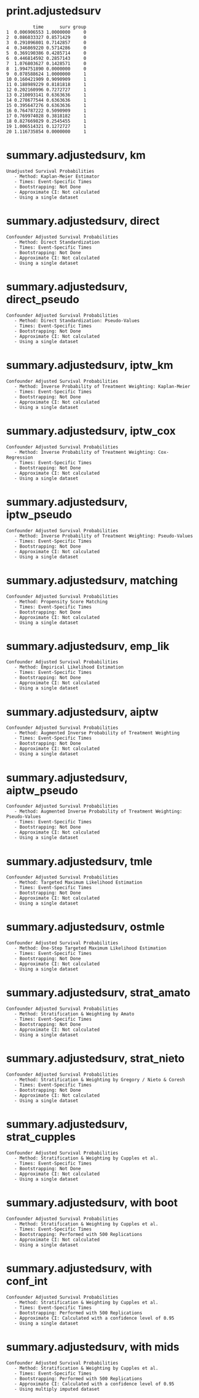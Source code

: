 # print.adjustedsurv

              time      surv group
    1  0.006906553 1.0000000     0
    2  0.086033327 0.8571429     0
    3  0.291096801 0.7142857     0
    4  0.346869220 0.5714286     0
    5  0.369190386 0.4285714     0
    6  0.446814592 0.2857143     0
    7  1.076803627 0.1428571     0
    8  1.994751890 0.0000000     0
    9  0.078588624 1.0000000     1
    10 0.160421909 0.9090909     1
    11 0.188989229 0.8181818     1
    12 0.202160996 0.7272727     1
    13 0.210093141 0.6363636     1
    14 0.278677544 0.6363636     1
    15 0.395647276 0.6363636     1
    16 0.764787222 0.5090909     1
    17 0.769974028 0.3818182     1
    18 0.827669829 0.2545455     1
    19 1.006514321 0.1272727     1
    20 1.116735854 0.0000000     1

# summary.adjustedsurv, km

    Unadjusted Survival Probabilities 
       - Method: Kaplan-Meier Estimator
       - Times: Event-Specific Times
       - Bootstrapping: Not Done
       - Approximate CI: Not calculated
       - Using a single dataset

# summary.adjustedsurv, direct

    Confounder Adjusted Survival Probabilities 
       - Method: Direct Standardization
       - Times: Event-Specific Times
       - Bootstrapping: Not Done
       - Approximate CI: Not calculated
       - Using a single dataset

# summary.adjustedsurv, direct_pseudo

    Confounder Adjusted Survival Probabilities 
       - Method: Direct Standardization: Pseudo-Values
       - Times: Event-Specific Times
       - Bootstrapping: Not Done
       - Approximate CI: Not calculated
       - Using a single dataset

# summary.adjustedsurv, iptw_km

    Confounder Adjusted Survival Probabilities 
       - Method: Inverse Probability of Treatment Weighting: Kaplan-Meier
       - Times: Event-Specific Times
       - Bootstrapping: Not Done
       - Approximate CI: Not calculated
       - Using a single dataset

# summary.adjustedsurv, iptw_cox

    Confounder Adjusted Survival Probabilities 
       - Method: Inverse Probability of Treatment Weighting: Cox-Regression
       - Times: Event-Specific Times
       - Bootstrapping: Not Done
       - Approximate CI: Not calculated
       - Using a single dataset

# summary.adjustedsurv, iptw_pseudo

    Confounder Adjusted Survival Probabilities 
       - Method: Inverse Probability of Treatment Weighting: Pseudo-Values
       - Times: Event-Specific Times
       - Bootstrapping: Not Done
       - Approximate CI: Not calculated
       - Using a single dataset

# summary.adjustedsurv, matching

    Confounder Adjusted Survival Probabilities 
       - Method: Propensity Score Matching
       - Times: Event-Specific Times
       - Bootstrapping: Not Done
       - Approximate CI: Not calculated
       - Using a single dataset

# summary.adjustedsurv, emp_lik

    Confounder Adjusted Survival Probabilities 
       - Method: Empirical Likelihood Estimation
       - Times: Event-Specific Times
       - Bootstrapping: Not Done
       - Approximate CI: Not calculated
       - Using a single dataset

# summary.adjustedsurv, aiptw

    Confounder Adjusted Survival Probabilities 
       - Method: Augmented Inverse Probability of Treatment Weighting
       - Times: Event-Specific Times
       - Bootstrapping: Not Done
       - Approximate CI: Not calculated
       - Using a single dataset

# summary.adjustedsurv, aiptw_pseudo

    Confounder Adjusted Survival Probabilities 
       - Method: Augmented Inverse Probability of Treatment Weighting: Pseudo-Values
       - Times: Event-Specific Times
       - Bootstrapping: Not Done
       - Approximate CI: Not calculated
       - Using a single dataset

# summary.adjustedsurv, tmle

    Confounder Adjusted Survival Probabilities 
       - Method: Targeted Maximum Likelihood Estimation
       - Times: Event-Specific Times
       - Bootstrapping: Not Done
       - Approximate CI: Not calculated
       - Using a single dataset

# summary.adjustedsurv, ostmle

    Confounder Adjusted Survival Probabilities 
       - Method: One-Step Targeted Maximum Likelihood Estimation
       - Times: Event-Specific Times
       - Bootstrapping: Not Done
       - Approximate CI: Not calculated
       - Using a single dataset

# summary.adjustedsurv, strat_amato

    Confounder Adjusted Survival Probabilities 
       - Method: Stratification & Weighting by Amato
       - Times: Event-Specific Times
       - Bootstrapping: Not Done
       - Approximate CI: Not calculated
       - Using a single dataset

# summary.adjustedsurv, strat_nieto

    Confounder Adjusted Survival Probabilities 
       - Method: Stratification & Weighting by Gregory / Nieto & Coresh
       - Times: Event-Specific Times
       - Bootstrapping: Not Done
       - Approximate CI: Not calculated
       - Using a single dataset

# summary.adjustedsurv, strat_cupples

    Confounder Adjusted Survival Probabilities 
       - Method: Stratification & Weighting by Cupples et al.
       - Times: Event-Specific Times
       - Bootstrapping: Not Done
       - Approximate CI: Not calculated
       - Using a single dataset

# summary.adjustedsurv, with boot

    Confounder Adjusted Survival Probabilities 
       - Method: Stratification & Weighting by Cupples et al.
       - Times: Event-Specific Times
       - Bootstrapping: Performed with 500 Replications
       - Approximate CI: Not calculated
       - Using a single dataset

# summary.adjustedsurv, with conf_int

    Confounder Adjusted Survival Probabilities 
       - Method: Stratification & Weighting by Cupples et al.
       - Times: Event-Specific Times
       - Bootstrapping: Performed with 500 Replications
       - Approximate CI: Calculated with a confidence level of 0.95
       - Using a single dataset

# summary.adjustedsurv, with mids

    Confounder Adjusted Survival Probabilities 
       - Method: Stratification & Weighting by Cupples et al.
       - Times: Event-Specific Times
       - Bootstrapping: Performed with 500 Replications
       - Approximate CI: Calculated with a confidence level of 0.95
       - Using multiply imputed dataset

